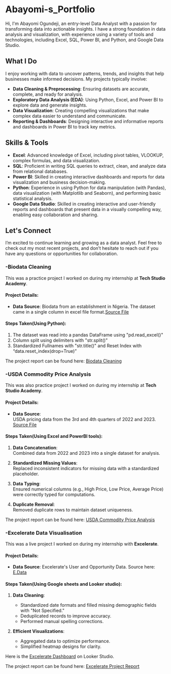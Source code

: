 # Abayomi-s_Portfolio

Hi, I'm Abayomi Ogundeji, an entry-level Data Analyst with a passion for transforming data into actionable insights. I have a strong foundation in data analysis and visualization, with experience using a variety of tools and technologies, including Excel, SQL, Power BI, and Python, and Google Data Studio. 

## What I Do

I enjoy working with data to uncover patterns, trends, and insights that help businesses make informed decisions. My projects typically involve:
- **Data Cleaning & Preprocessing**: Ensuring datasets are accurate, complete, and ready for analysis.
- **Exploratory Data Analysis (EDA)**: Using Python, Excel, and Power BI to explore data and generate insights.
- **Data Visualization**: Creating compelling visualizations that make complex data easier to understand and communicate.
- **Reporting & Dashboards**: Designing interactive and informative reports and dashboards in Power BI to track key metrics.

## Skills & Tools

- **Excel**: Advanced knowledge of Excel, including pivot tables, VLOOKUP, complex formulas, and data visualization.
- **SQL**: Proficient in writing SQL queries to extract, clean, and analyze data from relational databases.
- **Power BI**: Skilled in creating interactive dashboards and reports for data visualization and business decision-making.
- **Python**: Experience in using Python for data manipulation (with Pandas), data visualization (with Matplotlib and Seaborn), and performing basic statistical analysis.
- **Google Data Studio**: Skilled in creating interactive and user-friendly reports and dashboards that present data in a visually compelling way, enabling easy collaboration and sharing.

## Let's Connect

I’m excited to continue learning and growing as a data analyst. Feel free to check out my most recent projects, and don’t hesitate to reach out if you have any questions or opportunities for collaboration.

### -Biodata Cleaning
This was a practice project I worked on during my internship at **Tech Studio Academy**.

#### Project Details:
- **Data Source**:
  Biodata from an establishment in Nigeria. The dataset came in a single column in excel file format.[Source File](https://docs.google.com/spreadsheets/d/1dwlJueP_Vg66NGirgtjO3bkHkUAWyYWD/edit?usp=drive_link&ouid=100998320109364332065&rtpof=true&sd=true/)

#### Steps Taken(Using Python):  
1. The dataset was read into a pandas DataFrame using "pd.read_excel()"
2. Column split using delimiters with "str.split()"
3. Standardized Fullnames with "str.title()" and Reset Index with “data.reset_index(drop=True)”

The project report can be found here: [Biodata Cleaning](https://bbery0z.github.io/Biodata-Cleaning/)
  
### -USDA Commodity Price Analysis
This was also practice project I worked on during my internship at **Tech Studio Academy**.

#### Project Details:
- **Data Source**:  
  USDA pricing data from the 3rd and 4th quarters of 2022 and 2023. [Source File](https://docs.google.com/spreadsheets/d/1uhUG5Z1v-GT9kbt7vX-mH3DEYtaK9fBe/edit?usp=drive_link&ouid=100998320109364332065&rtpof=true&sd=true/)

#### Steps Taken(Using Excel and PowerBI tools):
1. **Data Concatenation**:  
   Combined data from 2022 and 2023 into a single dataset for analysis.
   
2. **Standardized Missing Values**:  
   Replaced inconsistent indicators for missing data with a standardized placeholder.
   
3. **Data Typing**:  
   Ensured numerical columns (e.g., High Price, Low Price, Average Price) were correctly typed for computations.
   
4. **Duplicate Removal**:  
   Removed duplicate rows to maintain dataset uniqueness.

The project report can be found here: [USDA Commodity Price Analysis](https://bbery0z.github.io/USDA-Commodity-Price-Analysis/)

### -Excelerate Data Visualisation
This was a live project I worked on during my internship with **Excelerate**.

#### Project Details:
- **Data Source**:
  Excelerate's User and Opportunity Data. Source here: [E.Data](https://docs.google.com/spreadsheets/d/1nsmCM6GpahjdkjR6POOhPn3_BdlYhIELM51LlnIZNU8/edit?gid=472314304#gid=472314304)

#### Steps Taken(Using Google sheets and Looker studio):
1. **Data Cleaning**:
   - Standardized date formats and filled missing demographic fields with "Not Specified."
   - Deduplicated records to improve accuracy.
   - Performed manual spelling corrections.

2. **Efficient Visualizations**:
   - Aggregated data to optimize performance.
   - Simplified heatmap designs for clarity.
     
Here is the [Excelerate Dashboard](https://lookerstudio.google.com/reporting/1a540d3a-7606-4f5e-88b3-a03a047dc782/page/p_0uali6g6md?s=mwbDLzca3PQ) on Looker Studio.

The project report can be found here: [Excelerate Project Report](https://drive.google.com/file/d/1BrJpwwfXzKEcWTaiF-4j4NbPa_qdDDTj/view?usp=drive_link)
